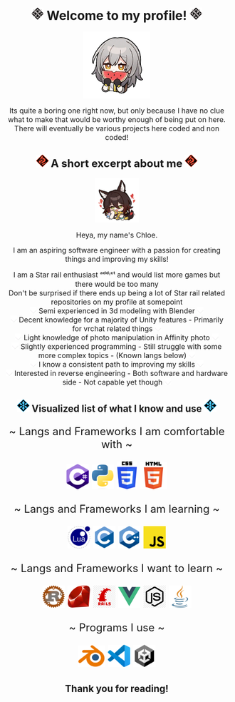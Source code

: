 <h1 align="center"> 
    <img src="./Resources/Images/IconNaturePhysical.png" />  
        Welcome to my profile! 
    <img src="./Resources/Images/IconNaturePhysical.png" /> </h1>

<p align="center">
    <img src="./Resources/Images/103005.png" width="150px"/>
</p>


<p align="center">
    <font size="3px">
Its quite a boring one right now, but only because I have no clue what to make that would be worthy enough of being put on here. <br>
There will eventually be various projects here coded and non coded!
    </font>


<h2 align="center"> 
    <img src="./Resources/Images/IconNatureColorFire.png"/> 
        <font size="5px">
        A short excerpt about me 
        </font>
    <img src="./Resources/Images/IconNatureColorFire.png"/> 
</h2>

<p align="center">

<img src="./Resources/Images/103008.png" width="100px"/>


<font size="3px">
<p align="center">
Heya, my name's Chloe. 
<p align="center">
I am an aspiring software engineer with a passion for creating things and improving my skills!
<p align="center">
I am a Star rail enthusiast ᵃᵈᵈᶦᶜᵗ and would list more games but there would be too many <br>
Don't be surprised if there ends up being a lot of Star rail related repositories on my profile at somepoint
<br>
<img src="./Resources/Images/AttributesBg.png" width="15px"/> 
Semi experienced in 3d modeling with Blender 
<img src="./Resources/Images/AttributesBg.png" width="15px"/> 
<br>
<img src="./Resources/Images/AttributesBg.png" width="15px"/> 
Decent knowledge for a majority of Unity features - Primarily for vrchat related things  
<img src="./Resources/Images/AttributesBg.png" width="15px"/> 
<br>
<img src="./Resources/Images/AttributesBg.png" width="15px"/> 
Light knowledge of photo manipulation in Affinity photo 
<img src="./Resources/Images/AttributesBg.png" width="15px"/> 
<br>
<img src="./Resources/Images/AttributesBg.png" width="15px"/> 
Slightly experienced programming - Still struggle with some more complex topics - (Known langs below) 
<img src="./Resources/Images/AttributesBg.png" width="15px"/> 
<br>
<img src="./Resources/Images/AttributesBg.png" width="15px"/> 
I know a consistent path to improving my skills 
<img src="./Resources/Images/AttributesBg.png" width="15px"/> 
<br>
<img src="./Resources/Images/AttributesBg.png" width="15px"/> 
Interested in reverse engineering - Both software and hardware side - Not capable yet though
<img src="./Resources/Images/AttributesBg.png" width="15px"/> 
<br>
</font>
</p>

    


<h2 align="center">
<img src="./Resources/Images/IconNatureColorIce.png"/>
Visualized list of what I know and use
<img src="./Resources/Images/IconNatureColorIce.png"/>
</h2>



<font size="5px">
<p align="center">
~ Langs and Frameworks I am comfortable with ~

<p align="center">
<img src="./Resources/Images/csharp.png" width="50px"/>
<img src="./Resources/Images/Python.png" width="50px"/>
<img src="./Resources/Images/css.png" width="44px"/>
<img src="./Resources/Images/HTML5.png" width="61px"/>

<p align="center">
~ Langs and Frameworks I am learning ~
<p align="center">
<img src="./Resources/Images/Lua.png" width="50px"/>
<img src="./Resources/Images/C.png" width="50px"/>
<img src="./Resources/Images/C++.png" width="50px"/>
<img src="./Resources/Images/js.png" width="50px"/>

<p align="center">
~ Langs and Frameworks I want to learn ~
<p align="center">
<img src="./Resources/Images/Rust.png" width="50px"/>
<img src="./Resources/Images/Ruby.png" width="50px"/>
<img src="./Resources/Images/rbyrails.png" width="50px"/>
<img src="./Resources/Images/vuejs.png" width="50px"/>
<img src="./Resources/Images/nodejs.png" width="50px"/>
<img src="./Resources/Images/Java.png" width="50px"/>

<p align="center">
~ Programs I use ~
<p align="center">
<img src="./Resources/Images/blender.png" width="60px"/>
<img src="./Resources/Images/vscode.png" width="50px"/>
<img src="./Resources/Images/unity.png" width="50px"/>

</font>
</p>

<h2 align="center"> Thank you for reading! </h2>

<!--
<center>
    <font size="5px">
~ Programming languages I am comfortable with ~
-->

<!--
<img src="./Resources/Images/csharp.png" width="50px"/>
<img src="./Resources/Images/Python.png" width="50px"/>

-->
<!--
<font size="3px">75% ---- 50%</font>


~ Programming languages I am uncomfortable in, but am learning ~

<img src="./Resources/Images/Lua.png" width="50px"/>
<img src="./Resources/Images/Java.png" width="50px"/>
<img src="./Resources/Images/C.png" width="50px"/>
<img src="./Resources/Images/HTML5.png" width="50px"/>

<font size="3px">30% ---- 5% ---- 7% ---- 5%</font>


~ Programming languages I want to learn ~

<img src="./Resources/Images/Rust.png" width="50px"/>
<img src="./Resources/Images/Ruby.png" width="50px"/>
<img src="./Resources/Images/C++.png" width="50px"/>
<img src="./Resources/Images/Js.png" width="50px"/>
-->

